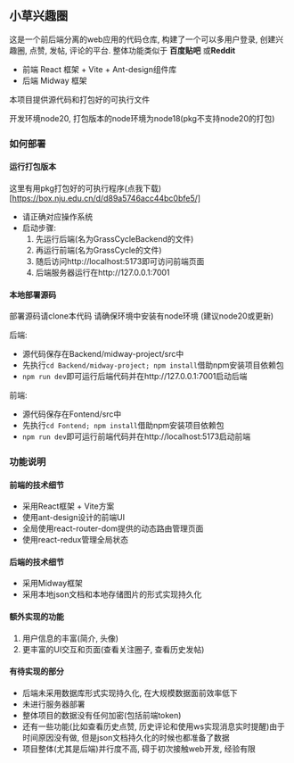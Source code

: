 ## 小草兴趣圈


这是一个前后端分离的web应用的代码仓库, 构建了一个可以多用户登录, 创建兴趣圈, 点赞, 发帖, 评论的平台. 整体功能类似于 **百度贴吧** 或**Reddit**


- 前端 React 框架 + Vite + Ant-design组件库
- 后端 Midway 框架


本项目提供源代码和打包好的可执行文件

开发环境node20, 打包版本的node环境为node18(pkg不支持node20的打包)

### 如何部署

#### 运行打包版本
这里有用pkg打包好的可执行程序(点我下载)[https://box.nju.edu.cn/d/d89a5746acc44bc0bfe5/]
- 请正确对应操作系统
- 启动步骤:
  1. 先运行后端(名为GrassCycleBackend的文件)
  2. 再运行前端(名为GrassCycle的文件)
  3. 随后访问http://localhost:5173即可访问前端页面
  4. 后端服务器运行在http://127.0.0.1:7001

#### 本地部署源码

部署源码请clone本代码
请确保环境中安装有node环境 (建议node20或更新)

后端: 
- 源代码保存在Backend/midway-project/src中
- 先执行```cd Backend/midway-project; npm install```借助npm安装项目依赖包
- ```npm run dev```即可运行后端代码并在http://127.0.0.1:7001启动后端

前端:
- 源代码保存在Fontend/src中
- 先执行```cd Fontend; npm install```借助npm安装项目依赖包
- ```npm run dev```即可运行前端代码并在http://localhost:5173启动前端

### 功能说明

#### 前端的技术细节
- 采用React框架 + Vite方案
- 使用ant-design设计的前端UI
- 全局使用react-router-dom提供的动态路由管理页面
- 使用react-redux管理全局状态

#### 后端的技术细节
- 采用Midway框架
- 采用本地json文档和本地存储图片的形式实现持久化

#### 额外实现的功能
1. 用户信息的丰富(简介, 头像)
2. 更丰富的UI交互和页面(查看关注圈子, 查看历史发帖)

#### 有待实现的部分
- 后端未采用数据库形式实现持久化, 在大规模数据面前效率低下
- 未进行服务器部署
- 整体项目的数据没有任何加密(包括前端token)
- 还有一些功能(比如查看历史点赞, 历史评论和使用ws实现消息实时提醒)由于时间原因没有做, 但是json文档持久化的时候也都准备了数据
- 项目整体(尤其是后端)并行度不高, 碍于初次接触web开发, 经验有限
